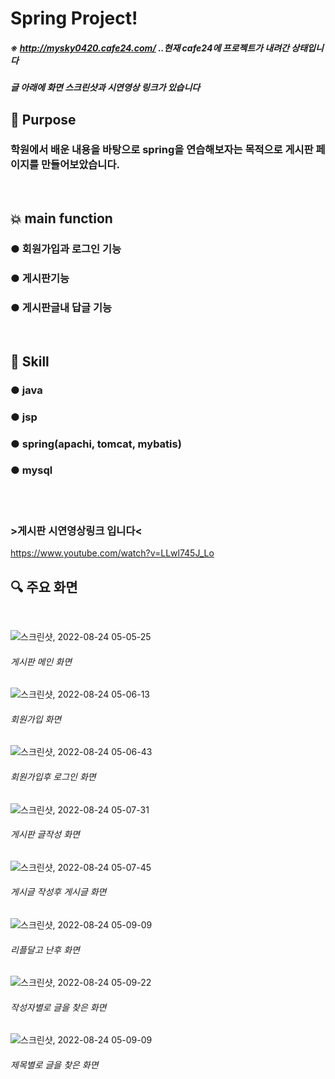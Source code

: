# Spring Project!
##### ※ http://mysky0420.cafe24.com/ ..현재 cafe24에 프로젝트가 내려간 상태입니다
##### 글 아래에 화면 스크린샷과 시연영상 링크가 있습니다


## :dart: Purpose
### 학원에서 배운 내용을 바탕으로 spring을 연습해보자는 목적으로 게시판 페이지를 만들어보았습니다.
<br />

## :boom: main function
### ● 회원가입과 로그인 기능
### ● 게시판기능
### ● 게시판글내 답글 기능
<br />

## :pushpin: Skill
### ● java
### ● jsp
### ● spring(apachi, tomcat, mybatis)
### ● mysql

<br />
<br />

### >게시판 시연영상링크 입니다<
https://www.youtube.com/watch?v=LLwl745J_Lo 
<br />

## :mag: 주요 화면
<br />

![스크린샷, 2022-08-24 05-05-25](https://user-images.githubusercontent.com/92001468/186256873-df5b41fd-a6c9-4be9-880f-fbf37d9dc5ef.png) <br/>
###### 게시판 메인 화면

![스크린샷, 2022-08-24 05-06-13](https://user-images.githubusercontent.com/92001468/186257026-57d2ef5b-e1a4-4f5f-979b-3eb5a3e9bb03.png)<br/>
###### 회원가입 화면

![스크린샷, 2022-08-24 05-06-43](https://user-images.githubusercontent.com/92001468/186257117-5321ce10-9ad2-40ef-b5a6-0bdc5567a763.png)<br/>
###### 회원가입후 로그인 화면

![스크린샷, 2022-08-24 05-07-31](https://user-images.githubusercontent.com/92001468/186257177-a6b2ff8d-d034-4deb-a4e9-f25d8417163c.png)<br/>
###### 게시판 글작성 화면

![스크린샷, 2022-08-24 05-07-45](https://user-images.githubusercontent.com/92001468/186257539-acf27a62-0e98-4158-ae14-964f4507adb0.png)<br/>
###### 게시글 작성후 게시글 화면

![스크린샷, 2022-08-24 05-09-09](https://user-images.githubusercontent.com/92001468/186257752-b8569c74-84c6-40c8-89ae-c6dc576ea0ea.png)<br/>
###### 리플달고 난후 화면

![스크린샷, 2022-08-24 05-09-22](https://user-images.githubusercontent.com/92001468/186257822-ca79872f-2d56-4fea-a3d8-2c806856d5a7.png)<br/>
###### 작성자별로 글을 찾은 화면

![스크린샷, 2022-08-24 05-09-09](https://user-images.githubusercontent.com/92001468/186257752-b8569c74-84c6-40c8-89ae-c6dc576ea0ea.png)<br/>
###### 제목별로 글을 찾은 화면
